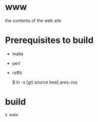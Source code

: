 # www
the contents of the web site

# Prerequisites to build

- make
- perl
- roffit

    $ ln -s [git source tree] ares-cvs

# build

    $ make

